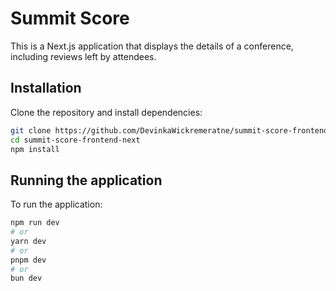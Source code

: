 # Summit Score

This is a Next.js application that displays the details of a conference, including reviews left by attendees.

## Installation

Clone the repository and install dependencies:

```bash
git clone https://github.com/DevinkaWickremeratne/summit-score-frontend-next.git
cd summit-score-frontend-next
npm install
```

## Running the application

To run the application:

```bash
npm run dev
# or
yarn dev
# or
pnpm dev
# or
bun dev
```

